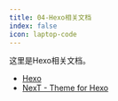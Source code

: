 ```yaml
---
title: 04-Hexo相关文档
index: false
icon: laptop-code
---
```


这里是Hexo相关文档。

<!-- more -->

- [Hexo](https://hexo.io/zh-cn/)
- [NexT - Theme for Hexo](https://theme-next.js.org/)

<Catalog />

